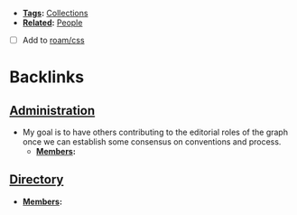 - **[Tags](<Tags.md>):** [Collections](<Collections.md>)
- **[Related](<Related.md>):** [People](<People.md>)
- [ ] Add to [roam/css](<roam/css.md>)

# Backlinks
## [Administration](<Administration.md>)
- My goal is to have others contributing to the editorial roles of the graph once we can establish some consensus on conventions and process.
    - **[Members](<Members.md>):**

## [Directory](<Directory.md>)
- **[Members](<Members.md>):**


